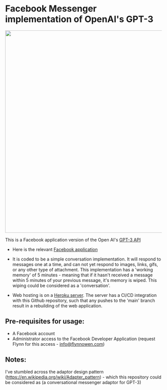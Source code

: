 # Facebook Messenger implementation of OpenAI's GPT-3

<p align="center">
<img width="650" height="650" src="img/GPT-3.gif"/>
</p>
  
This is a Facebook application version of the Open AI's [GPT-3 API](https://openai.com/blog/openai-api/)

* Here is the relevant [Facebook application](https://www.facebook.com/The-All-Knowing-One-103780238591514)

* It is coded to be a simple conversation implementation. It will respond to messages one at a time, and can not yet respond to images, links, gifs, or any other type of attachment. This implementation has a 'working memory' of 5 minutes - meaning that if it hasn't received a message within 5 minutes of your previous message, it's memory is wiped. This wiping could be considered as a 'conversation'. 

* Web hosting is on a [Heroku server](https://www.heroku.com). The server has a CI/CD integration with this Github repository, such that any pushes to the 'main' branch result in a rebuilding of the web application.

## Pre-requisites for usage:
* A Facebook account
* Administrator access to the Facebook Developer Application (request Flynn for this access - info@flynnowen.com)

## Notes:
I've stumbled across the adaptor design pattern (https://en.wikipedia.org/wiki/Adapter_pattern) - which this repository could be considered as (a conversational messenger adaptor for GPT-3)

